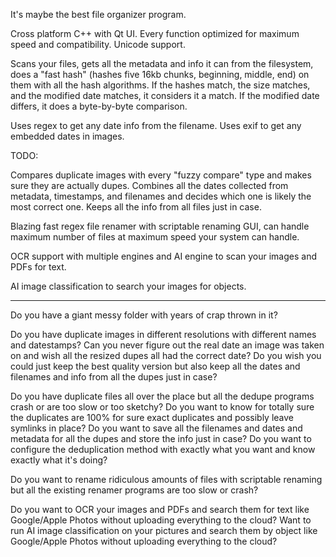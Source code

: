 
It's maybe the best file organizer program.

Cross platform C++ with Qt UI.
Every function optimized for maximum speed and compatibility.
Unicode support.

Scans your files, gets all the metadata and info it can from the filesystem, does a "fast hash" (hashes five 16kb chunks, beginning, middle, end) on them with all the hash algorithms.
If the hashes match, the size matches, and the modified date matches, it considers it a match.
If the modified date differs, it does a byte-by-byte comparison.

Uses regex to get any date info from the filename.
Uses exif to get any embedded dates in images.

TODO:

Compares duplicate images with every "fuzzy compare" type and makes sure they are actually dupes.
Combines all the dates collected from metadata, timestamps, and filenames and decides which one is likely the most correct one.
Keeps all the info from all files just in case.

Blazing fast regex file renamer with scriptable renaming GUI, can handle maximum number of files at maximum speed your system can handle.

OCR support with multiple engines and AI engine to scan your images and PDFs for text.

AI image classification to search your images for objects.

---

Do you have a giant messy folder with years of crap thrown in it?

Do you have duplicate images in different resolutions with different names and datestamps?
Can you never figure out the real date an image was taken on and wish all the resized dupes all had the correct date?
Do you wish you could just keep the best quality version but also keep all the dates and filenames and info from all the dupes just in case?

Do you have duplicate files all over the place but all the dedupe programs crash or are too slow or too sketchy?
Do you want to know for totally sure the duplicates are 100% for sure exact duplicates and possibly leave symlinks in place?
Do you want to save all the filenames and dates and metadata for all the dupes and store the info just in case?
Do you want to configure the deduplication method with exactly what you want and know exactly what it's doing?

Do you want to rename ridiculous amounts of files with scriptable renaming but all the existing renamer programs are too slow or crash?

Do you want to OCR your images and PDFs and search them for text like Google/Apple Photos without uploading everything to the cloud?
Want to run AI image classification on your pictures and search them by object like Google/Apple Photos without uploading everything to the cloud?









